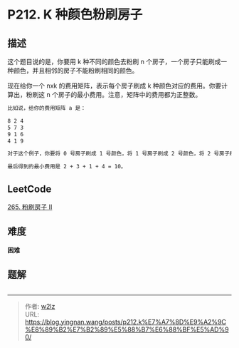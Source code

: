 # P212. K 种颜色粉刷房子


<!--more-->

## 描述

这个题目说的是，你要用 k 种不同的颜色去粉刷 n 个房子，一个房子只能刷成一种颜色，并且相邻的房子不能粉刷相同的颜色。

现在给你一个 nxk 的费用矩阵，表示每个房子刷成 k 种颜色对应的费用。你要计算出，粉刷这 n 个房子的最小费用。注意，矩阵中的费用都为正整数。

```markdown
比如说，给你的费用矩阵 a 是：

8 2 4
5 7 3
9 1 6
4 1 9

对于这个例子，你要将 0 号房子刷成 1 号颜色，将 1 号房子刷成 2 号颜色，将 2 号房子刷成 1 号颜色，将 3 号房子刷成 0 号颜色。

最后得到的最小费用是 2 + 3 + 1 + 4 = 10。
```

## LeetCode

[265. 粉刷房子 II](https://leetcode.cn/problems/paint-house-ii/)

## 难度

**困难**

## 题解

```java

```


---

> 作者: [w2lz](https://github.com/w2lz)  
> URL: https://blog.yingnan.wang/posts/p212.k%E7%A7%8D%E9%A2%9C%E8%89%B2%E7%B2%89%E5%88%B7%E6%88%BF%E5%AD%90/  

